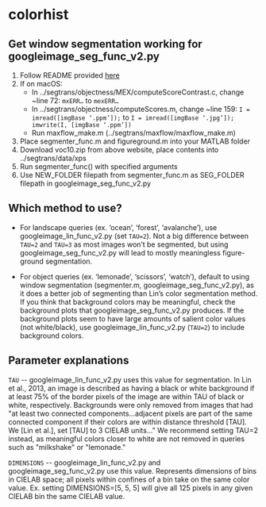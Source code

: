 # colorhist

## Get window segmentation working for googleimage_seg_func_v2.py

1. Follow README provided [here](http://calvin.inf.ed.ac.uk/software/figure-ground-segmentation-by-transferring-window-masks/)
2. If on macOS:
   - In ../segtrans/objectness/MEX/computeScoreContrast.c, change ~line 72: `mxERR…` to `mexERR…`
   - In ../segtrans/objectness/computeScores.m, change ~line 159: `I = imread([imgBase ‘.ppm’]);` to 
   `I = imread([imgBase ‘.jpg’]); imwrite(I, [imgBase ‘.ppm’])`
   - Run maxflow_make.m (../segtrans/maxflow/maxflow_make.m)
3. Place segmenter_func.m and figureground.m into your MATLAB folder
4. Download voc10.zip from above website, place contents into ../segtrans/data/xps
5. Run segmenter_func() with specified arguments
6. Use NEW_FOLDER filepath from segmenter_func.m as SEG_FOLDER filepath in googleimage_seg_func_v2.py


## Which method to use?
- For landscape queries (ex. ‘ocean’, ‘forest’, ‘avalanche’), use googleimage_lin_func_v2.py (set `TAU=2`). Not a big difference between `TAU=2` and `TAU=3` as most images won’t be segmented, but using googleimage_seg_func_v2.py will lead to mostly meaningless figure-ground segmentation.

- For object queries (ex. ‘lemonade’, ‘scissors’, ‘watch’), default to using window segmentation (segmenter.m, googleimage_seg_func_v2.py), as it does a better job of segmenting than Lin’s color segmentation method. If you think that background colors may be meaningful, check the background plots that googleimage_seg_func_v2.py produces. If the background plots seem to have large amounts of salient color values (not white/black), use googleimage_lin_func_v2.py (`TAU=2`) to include background colors.


## Parameter explanations
`TAU` -- googleimage_lin_func_v2.py uses this value for segmentation. In Lin et al., 2013, an image is described as having a black or white background if at least 75% of the border pixels of the image are within TAU of black or white, respectively. Backgrounds were only removed from images that had "at least two connected components...adjacent pixels are part of the same connected component if their colors are within distance threshold [TAU]. We [Lin et al.], set [TAU] to 3 CIELAB units..." We
recommend setting TAU=2 instead, as meaningful colors closer to white are not removed in queries such as "milkshake" or "lemonade."


`DIMENSIONS` -- googleimage_lin_func_v2.py and googleimage_seg_func_v2.py use this value. Represents dimensions of bins in CIELAB space; all pixels within confines of a bin take on the same color value. Ex. setting DIMENSIONS=[5, 5, 5] will give all 125 pixels in any given CIELAB bin the same CIELAB value.

